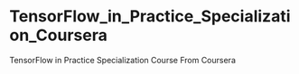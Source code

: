 # TensorFlow_in_Practice_Specialization_Coursera
TensorFlow in Practice Specialization Course From Coursera
